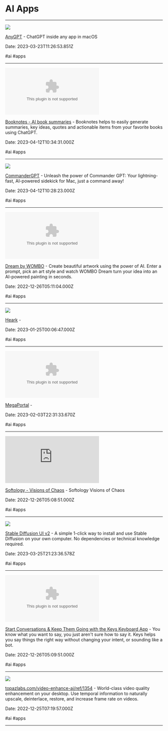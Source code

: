 # AI Apps

---

![](https://rdl.ink/render/https%3A%2F%2Fanygpt.app%2F%3Fref%3Dproducthunt)

[AnyGPT](https://anygpt.app/?ref=producthunt) - ChatGPT inside any app in macOS

Date: 2023-03-23T11:26:53.851Z

#ai #apps

---

![](https://rdl.ink/render/https%3A%2F%2Fgetbooknotes.com)

[Booknotes - AI book summaries](https://getbooknotes.com) - Booknotes helps to easily generate summaries, key ideas, quotes and actionable items from your favorite books using ChatGPT.

Date: 2023-04-12T10:34:31.000Z

#ai #apps

---

![](https://rdl.ink/render/https%3A%2F%2Fwww.commandergpt.app)

[CommanderGPT](https://www.commandergpt.app) - Unleash the power of Commander GPT: Your lightning-fast, AI-powered sidekick for Mac, just a command away!

Date: 2023-04-12T10:28:23.000Z

#ai #apps

---

![](https://rdl.ink/render/https%3A%2F%2Fdream.ai)

[Dream by WOMBO](https://dream.ai) - Create beautiful artwork using the power of AI. Enter a prompt, pick an art style and watch WOMBO Dream turn your idea into an AI-powered painting in seconds.

Date: 2022-12-26T05:11:04.000Z

#ai #apps

---

![](https://rdl.ink/render/https%3A%2F%2Fheark.app)

[Heark](https://heark.app) - 

Date: 2023-01-25T00:06:47.000Z

#ai #apps

---

![](https://rdl.ink/render/https%3A%2F%2Fwww.getmegaportal.com)

[MegaPortal](https://www.getmegaportal.com) - 

Date: 2023-02-03T22:31:33.670Z

#ai #apps

---

![](https://rdl.ink/render/https%3A%2F%2Fsoftology.pro%2Fvoc.htm)

[Softology - Visions of Chaos](https://softology.pro/voc.htm) - Softology Visions of Chaos

Date: 2022-12-26T05:08:51.000Z

#ai #apps

---

![](https://rdl.ink/render/https%3A%2F%2Fstable-diffusion-ui.github.io)

[Stable Diffusion UI v2](https://stable-diffusion-ui.github.io) - A simple 1-click way to install and use Stable Diffusion on your own computer. No dependencies or technical knowledge required.

Date: 2023-03-25T21:23:36.578Z

#ai #apps

---

![](https://rdl.ink/render/https%3A%2F%2Fwww.thekeys.ai)

[Start Conversations & Keep Them Going with the Keys Keyboard App](https://www.thekeys.ai) - You know what you want to say, you just aren't sure how to say it. Keys helps you say things the right way without changing your intent, or sounding like a bot.

Date: 2022-12-26T05:09:51.000Z

#ai #apps

---

![](https://assets-global.website-files.com/6005fac27a49a9cd477afb63/652f4e2a06dd6167c7fc2672_topaz-video-ai-4-og-opt.jpg)

[topazlabs.com/video-enhance-ai/ref/1354](https://www.topazlabs.com/video-enhance-ai/ref/1354) - World-class video quality enhancement on your desktop. Use temporal information to naturally upscale, deinterlace, restore, and increase frame rate on videos.

Date: 2022-12-25T07:19:57.000Z

#ai #apps

---

